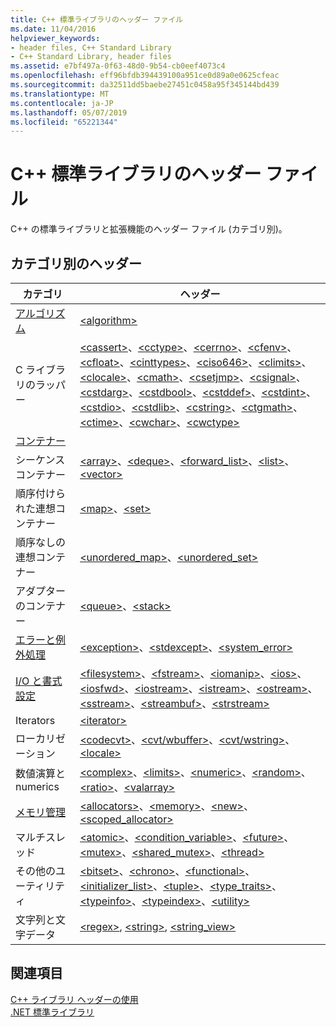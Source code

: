 ```yaml
---
title: C++ 標準ライブラリのヘッダー ファイル
ms.date: 11/04/2016
helpviewer_keywords:
- header files, C++ Standard Library
- C++ Standard Library, header files
ms.assetid: e7bf497a-0f63-48d0-9b54-cb0eef4073c4
ms.openlocfilehash: eff96bfdb394439100a951ce0d89a0e0625cfeac
ms.sourcegitcommit: da32511dd5baebe27451c0458a95f345144bd439
ms.translationtype: MT
ms.contentlocale: ja-JP
ms.lasthandoff: 05/07/2019
ms.locfileid: "65221344"
---
```

# <a name="c-standard-library-header-files"></a>C++ 標準ライブラリのヘッダー ファイル

C++ の標準ライブラリと拡張機能のヘッダー ファイル (カテゴリ別)。

## <a name="headers-by-category"></a>カテゴリ別のヘッダー

|カテゴリ|ヘッダー|
|-|-|
|[アルゴリズム](../cpp/algorithms-modern-cpp.md)|[\<algorithm>](algorithm.md)|
|C ライブラリのラッパー|[\<cassert>](cassert.md)、[\<cctype>](cctype.md)、[\<cerrno>](cerrno.md)、[\<cfenv>](cfenv.md)、[\<cfloat>](cfloat.md)、[\<cinttypes>](cinttypes.md)、[\<ciso646>](ciso646.md)、[\<climits>](climits.md)、[\<clocale>](clocale.md)、[\<cmath>](cmath.md)、[\<csetjmp>](csetjmp.md)、[\<csignal>](csignal.md)、[\<cstdarg>](cstdarg.md)、[\<cstdbool>](cstdbool.md)、[\<cstddef>](cstddef.md)、[\<cstdint>](cstdint.md)、[\<cstdio>](cstdio.md)、[\<cstdlib>](cstdlib.md)、[\<cstring>](cstring.md)、[\<ctgmath>](ctgmath.md)、[\<ctime>](ctime.md)、[\<cwchar>](cwchar.md)、[\<cwctype>](cwctype.md)|
|[コンテナー](../cpp/containers-modern-cpp.md)||
|シーケンス コンテナー|[\<array>](array.md)、[\<deque>](deque.md)、[<forward_list>](forward-list.md)、[\<list>](list.md)、[\<vector>](vector.md)|
|順序付けられた連想コンテナー| [\<map>](map.md)、[\<set>](set.md)|
|順序なしの連想コンテナー|[<unordered_map>](unordered-map.md)、[<unordered_set>](unordered-set.md)|
|アダプターのコンテナー|[\<queue>](queue.md)、[\<stack>](stack.md)|
|[エラーと例外処理](../cpp/errors-and-exception-handling-modern-cpp.md)|[\<exception>](exception.md)、[\<stdexcept>](stdexcept.md)、[<system_error>](system-error.md)|
|[I/O と書式設定](../cpp/string-and-i-o-formatting-modern-cpp.md)|[\<filesystem>](filesystem.md)、[\<fstream>](fstream.md)、[\<iomanip>](iomanip.md)、[\<ios>](ios.md)、[\<iosfwd>](iosfwd.md)、[\<iostream>](iostream.md)、[\<istream>](istream.md)、[\<ostream>](ostream.md)、[\<sstream>](sstream.md)、[\<streambuf>](streambuf.md)、[\<strstream>](strstream.md)|
|Iterators|[\<iterator>](iterator.md)|
|ローカリゼーション|[\<codecvt>](codecvt.md)、[\<cvt/wbuffer>](cvt-wbuffer.md)、[\<cvt/wstring>](cvt-wstring.md)、[\<locale>](locale.md)|
|数値演算と numerics|[\<complex>](complex.md)、[\<limits>](limits.md)、[\<numeric>](numeric.md)、[\<random>](random.md)、[\<ratio>](ratio.md)、[\<valarray>](valarray.md)|
|[メモリ管理](../cpp/smart-pointers-modern-cpp.md)|[\<allocators>](allocators-header.md)、[\<memory>](memory.md)、[\<new>](new.md)、[<scoped_allocator>](scoped-allocator.md)|
|マルチスレッド|[\<atomic>](atomic.md)、[<condition_variable>](condition-variable.md)、[\<future>](future.md)、[\<mutex>](mutex.md)、[<shared_mutex>](shared-mutex.md)、[\<thread>](thread.md)|
|その他のユーティリティ|[\<bitset>](bitset.md)、[\<chrono>](chrono.md)、[\<functional>](functional.md)、[<initializer_list>](initializer-list.md)、[\<tuple>](tuple.md)、[<type_traits>](type-traits.md)、[\<typeinfo>](typeinfo.md)、[\<typeindex>](typeindex.md)、[\<utility>](utility.md)|
|文字列と文字データ|[\<regex>](regex.md), [\<string>](string.md), [\<string_view>](string-view.md)

## <a name="see-also"></a>関連項目

[C++ ライブラリ ヘッダーの使用](using-cpp-library-headers.md)<br/>
[.NET 標準ライブラリ](cpp-standard-library-reference.md)<br/>
